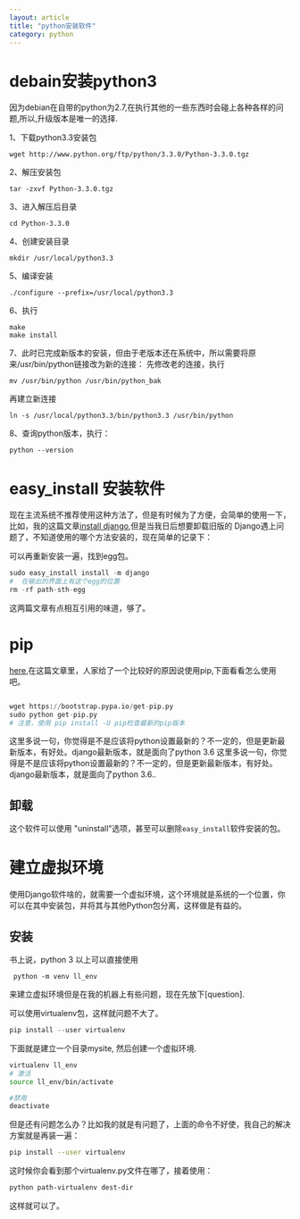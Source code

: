 ```yaml
---
layout: article
title: "python安装软件"
category: python
---
```


# debain安装python3

因为debian在自带的python为2.7,在执行其他的一些东西时会碰上各种各样的问题,所以,升级版本是唯一的选择.

1、下载python3.3安装包

	wget http://www.python.org/ftp/python/3.3.0/Python-3.3.0.tgz

2、解压安装包

	tar -zxvf Python-3.3.0.tgz

3、进入解压后目录

	cd Python-3.3.0

4、创建安装目录

	mkdir /usr/local/python3.3

5、编译安装

	./configure --prefix=/usr/local/python3.3

6、执行

	make
	make install

7、此时已完成新版本的安装，但由于老版本还在系统中，所以需要将原来/usr/bin/python链接改为新的连接：
先修改老的连接，执行

	mv /usr/bin/python /usr/bin/python_bak

再建立新连接

	ln -s /usr/local/python3.3/bin/python3.3 /usr/bin/python

8、查询python版本，执行：

	python --version

# easy_install 安装软件
现在主流系统不推荐使用这种方法了，但是有时候为了方便，会简单的使用一下，比如，我的这篇文章[install django](http://www.aftermath.cn/django_1.html),但是当我日后想要卸载旧版的 Django遇上问题了，不知道使用的哪个方法安装的，现在简单的记录下：

可以再重新安装一遍，找到egg包。

```python
sudo easy_install install -m django
#  在输出的界面上有这个egg的位置
rm -rf path-sth-egg
```
这两篇文章有点相互引用的味道，够了。

# pip

[here](https://stackoverflow.com/questions/1231688/how-do-i-remove-packages-installed-with-pythons-easy-install),在这篇文章里，人家给了一个比较好的原因说使用pip,下面看看怎么使用吧。

```python

wget https://bootstrap.pypa.io/get-pip.py
sudo python get-pip.py
# 注意，使用 pip install -U pip检查最新的pip版本
```
这里多说一句，你觉得是不是应该将python设置最新的？不一定的，但是更新最新版本，有好处。django最新版本，就是面向了python 3.6
这里多说一句，你觉得是不是应该将python设置最新的？不一定的，但是更新最新版本，有好处。django最新版本，就是面向了python 3.6..

## 卸载
这个软件可以使用 "uninstall"选项，甚至可以删除`easy_install`软件安装的包。

# 建立虚拟环境
使用Django软件啥的，就需要一个虚拟环境，这个环境就是系统的一个位置，你可以在其中安装包，并将其与其他Python包分离，这样做是有益的。

## 安装

书上说，python 3 以上可以直接使用

	 python -m venv ll_env

来建立虚拟环境但是在我的机器上有些问题，现在先放下[question].

可以使用virtualenv包，这样就问题不大了。

```python
pip install --user virtualenv
```

下面就是建立一个目录mysite, 然后创建一个虚拟环境.

```bash
virtualenv ll_env
# 激活
source ll_env/bin/activate

#禁用
deactivate
```

但是还有问题怎么办？比如我的就是有问题了，上面的命令不好使，我自己的解决方案就是再装一遍：

```bash
pip install --user virtualenv
```
这时候你会看到那个virtualenv.py文件在哪了，接着使用：

```bash
python path-virtualenv dest-dir
```

这样就可以了。
